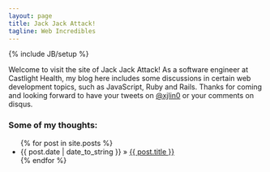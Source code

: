 ```yaml
---
layout: page
title: Jack Jack Attack!
tagline: Web Incredibles
---
```

{% include JB/setup %}

Welcome to visit the site of Jack Jack Attack! As a software engineer at Castlight Health<a href="https://www.castlighthealth.com/"></a>, my blog here includes some discussions in certain web development topics, such as JavaScript, Ruby and Rails. Thanks for coming and looking forward to have your tweets on <a href="https://twitter.com/?status=@xjlin0">@xjlin0</a> or your comments on disqus.

### Some of my thoughts:

<ul class="posts">
  {% for post in site.posts %}
    <li><span>{{ post.date | date_to_string }}</span> &raquo; <a href="{{ BASE_PATH }}{{ post.url }}">{{ post.title }}</a></li>
  {% endfor %}
</ul>